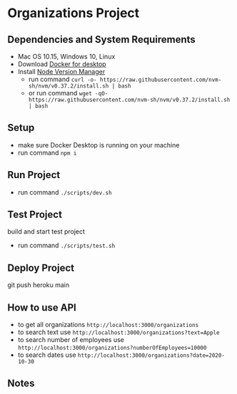 # Organizations Project

## Dependencies and System Requirements

- Mac OS 10.15, Windows 10, Linux
- Download [Docker for desktop](https://www.docker.com/products/docker-desktop)
- Install [Node Version Manager](https://github.com/nvm-sh/nvm#installing-and-updating)
  - run command `curl -o- https://raw.githubusercontent.com/nvm-sh/nvm/v0.37.2/install.sh | bash`
  - or run command `wget -qO- https://raw.githubusercontent.com/nvm-sh/nvm/v0.37.2/install.sh | bash`


## Setup

- make sure Docker Desktop is running on your machine
- run command `npm i`


## Run Project

- run command `./scripts/dev.sh`

## Test Project

build and start test project

- run command `./scripts/test.sh`


## Deploy Project

git push heroku main


## How to use API

- to get all organizations `http://localhost:3000/organizations`
- to search text use `http://localhost:3000/organizations?text=Apple`
- to search number of employees use `http://localhost:3000/organizations?numberOfEmployees=10000`
- to search dates use `http://localhost:3000/organizations?date=2020-10-30`

## Notes
